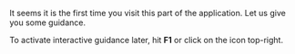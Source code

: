 
It seems it is the first time you visit this part of the application. Let us give you some guidance.

To activate interactive guidance later, hit **F1** or click on the <iron-icon icon="help"></iron-icon> icon top-right.